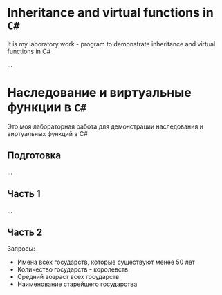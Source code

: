 # Inheritance and virtual functions in `C#`
It is my laboratory work - program to demonstrate inheritance and virtual functions in C#

...

# Наследование и виртуальные функции в `C#`
Это моя лабораторная работа для демонстрации наследования и виртуальных функций в C#

## Подготовка

...

## Часть 1

...

## Часть 2

Запросы:

 * Имена всех государств, которые существуют менее 50 лет
 * Количество государств - королевств
 * Средний возраст всех государств
 * Наименование старейшего государства
